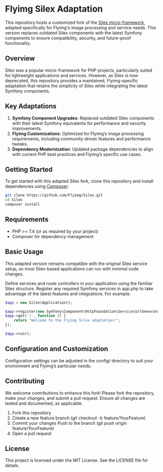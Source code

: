 # Flyimg Silex Adaptation

This repository hosts a customized fork of the [Silex micro-framework](https://silex.symfony.com/), adapted specifically for Flyimg's image processing and service needs. 
This version replaces outdated Silex components with the latest Symfony components to ensure compatibility, security, and future-proof functionality.

## Overview

Silex was a popular micro-framework for PHP projects, particularly suited for lightweight applications and services. However, as Silex is now deprecated, this repository provides a maintained, Flyimg-specific adaptation that retains the simplicity of Silex while integrating the latest Symfony components.

## Key Adaptations

1. **Symfony Component Upgrades**: Replaced outdated Silex components with their latest Symfony equivalents for performance and security improvements.
2. **Flyimg Customizations**: Optimized for Flyimg’s image processing requirements, including community-driven features and performance tweaks.
3. **Dependency Modernization**: Updated package dependencies to align with current PHP best practices and Flyimg’s specific use cases.

## Getting Started

To get started with this adapted Silex fork, clone this repository and install dependencies using [Composer](https://getcomposer.org/):

```bash
git clone https://github.com/Flyimg/Silex.git
cd Silex
composer install
```

## Requirements

- PHP >= 7.4 (or as required by your project)
- Composer for dependency management

## Basic Usage

This adapted version remains compatible with the original Silex service setup, so most Silex-based applications can run with minimal code changes.

Define services and route controllers in your application using the familiar Silex structure.
Register any required Symfony services in app.php to take advantage of the latest features and integrations.
For example:

```php
$app = new Silex\Application();

$app->register(new Symfony\Component\HttpFoundation\Service\UrlGeneratorServiceProvider());
$app->get('/', function () {
    return "Welcome to the Flyimg Silex adaptation!";
});

$app->run();
```

## Configuration and Customization

Configuration settings can be adjusted in the config/ directory to suit your environment and Flyimg’s particular needs.


## Contributing

We welcome contributions to enhance this fork! Please fork the repository, make your changes, and submit a pull request. Ensure all changes are tested and documented, as applicable.

1. Fork this repository
2. Create a new feature branch (git checkout -b feature/YourFeature)
3. Commit your changes
Push to the branch (git push origin feature/YourFeature)
4. Open a pull request

##  License

This project is licensed under the MIT License. See the LICENSE file for details.
